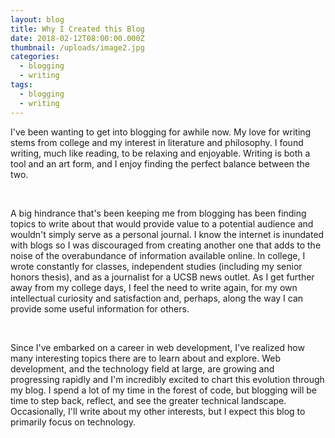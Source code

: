 ```yaml
---
layout: blog
title: Why I Created this Blog
date: 2018-02-12T08:00:00.000Z
thumbnail: /uploads/image2.jpg
categories:
  - blogging
  - writing
tags:
  - blogging
  - writing
---
```

I've been wanting to get into blogging for awhile now. My love for writing stems from college and my interest in literature and philosophy. I found writing, much like reading, to be relaxing and enjoyable. Writing is both a tool and an art form, and I enjoy finding the perfect balance between the two.

&nbsp;

A big hindrance that's been keeping me from blogging has been finding topics to write about that would provide value to a potential audience and wouldn't simply serve as a personal journal. I know the internet is inundated with blogs so I was discouraged from creating another one that adds to the noise of the overabundance of information available online. In college, I wrote constantly for classes, independent studies (including my senior honors thesis), and as a journalist for a UCSB news outlet. As I get further away from my college days, I feel the need to write again, for my own intellectual curiosity and satisfaction and, perhaps, along the way I can provide some useful information for others.

&nbsp;

Since I've embarked on a career in web development, I've realized how many interesting topics there are to learn about and explore. Web development, and the technology field at large, are growing and progressing rapidly and I'm incredibly excited to chart this evolution through my blog. I spend a lot of my time in the forest of code, but blogging will be time to step back, reflect, and see the greater technical landscape. Occasionally, I'll write about my other interests, but I expect this blog to primarily focus on technology.

